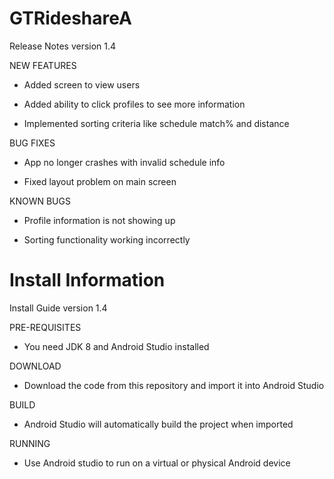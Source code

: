 # GTRideshareA

Release Notes version 1.4



NEW FEATURES

- Added screen to view users
- Added ability to click profiles to see more information

- Implemented sorting criteria like schedule match% and distance



BUG FIXES

- App no longer crashes with invalid schedule info

- Fixed layout problem on main screen



KNOWN BUGS

- Profile information is not showing up

- Sorting functionality working incorrectly

# Install Information
Install Guide version 1.4


PRE-REQUISITES
- You need JDK 8 and Android Studio installed

DOWNLOAD
- Download the code from this repository and import it into Android Studio

BUILD
- Android Studio will automatically build the project when imported

RUNNING
- Use Android studio to run on a virtual or physical Android device